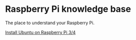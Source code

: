 # Raspberry Pi knowledge base
The place to understand your Raspberry Pi.

[Install Ubuntu on Raspberry Pi 3/4](docs/install-ubuntu.md)
